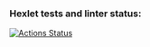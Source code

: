 ### Hexlet tests and linter status:
[![Actions Status](https://github.com/steshkof/frontend-project-lvl1/workflows/hexlet-check/badge.svg)](https://github.com/steshkof/frontend-project-lvl1/actions)